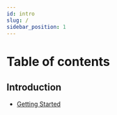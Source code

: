 ```yaml
---
id: intro
slug: /
sidebar_position: 1
---
```


# Table of contents

## Introduction

* [Getting Started](GettingStarted/gettingstarted.md)
